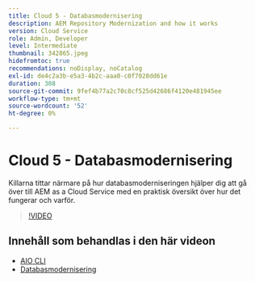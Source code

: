 ```yaml
---
title: Cloud 5 - Databasmodernisering
description: AEM Repository Modernization and how it works
version: Cloud Service
role: Admin, Developer
level: Intermediate
thumbnail: 342865.jpeg
hidefromtoc: true
recommendations: noDisplay, noCatalog
exl-id: de4c2a3b-e5a3-4b2c-aaa0-c0f7028dd61e
duration: 308
source-git-commit: 9fef4b77a2c70c8cf525d42686f4120e481945ee
workflow-type: tm+mt
source-wordcount: '52'
ht-degree: 0%

---
```


# Cloud 5 - Databasmodernisering

Killarna tittar närmare på hur databasmoderniseringen hjälper dig att gå över till AEM as a Cloud Service med en praktisk översikt över hur det fungerar och varför.

>[!VIDEO](https://video.tv.adobe.com/v/342865?quality=12&learn=on)

## Innehåll som behandlas i den här videon

+ [AIO CLI](https://github.com/adobe/aio-cli-plugin-aem-cloud-service-migration)
+ [Databasmodernisering](https://github.com/adobe/aem-cloud-service-source-migration/tree/master/packages/repository-modernizer)
